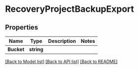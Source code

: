 # RecoveryProjectBackupExport

## Properties

Name | Type | Description | Notes
------------ | ------------- | ------------- | -------------
**Bucket** | **string** |  | 

[[Back to Model list]](../README.md#documentation-for-models) [[Back to API list]](../README.md#documentation-for-api-endpoints) [[Back to README]](../README.md)



